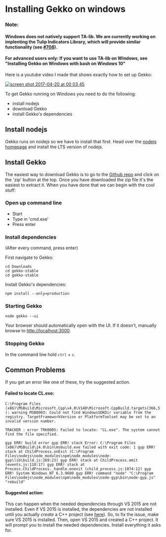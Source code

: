 # Installing Gekko on windows

### Note:
#### Windows does not natively support TA-lib. We are currently working on implenting the Tulip Indicators Library, which will provide similar functionality (see [#708](https://github.com/askmike/gekko/issues/708)). 
#### For advanced users only: If you want to use TA-lib on Windows, see "Installing Gekko on Windows with bash on Windows 10"

Here is a youtube video I made that shows exactly how to set up Gekko:

[![screen shot 2017-04-20 at 00 03 45](https://cloud.githubusercontent.com/assets/969743/25205894/e7f4ea64-255c-11e7-891b-28c080a9fbf2.png)](https://www.youtube.com/watch?v=R68IwVujju8)

To get Gekko running on Windows you need to do the following:

- install nodejs
- download Gekko
- install Gekko's dependencies

## Install nodejs

Gekko runs on nodejs so we have to install that first. Head over the [nodejs homepage](http://nodejs.org/) and install the LTS version of nodejs.

## Install Gekko

The easiest way to download Gekko is to go to the [Github repo](https://github.com/askmike/gekko) and click on the 'zip' button at the top. Once you have downloaded the zip file it's the easiest to extract it. When you have done that we can begin with the cool stuff:

### Open up command line

* Start 
* Type in 'cmd.exe'
* Press enter

### Install dependencies

(After every command, press enter)

First navigate to Gekko:

    cd Downloads
    cd gekko-stable
    cd gekko-stable
    
Install Gekko's dependencies:

    npm install --only=production
    
### Starting Gekko

    node gekko --ui

Your browser should automatically open with the UI. If it doesn't, manually browse to [http://localhost:3000](http://localhost:3000).
    
### Stopping Gekko

In the command line hold `ctrl` + `c`.

## Common Problems

If you get an error like one of these, try the suggested action.

#### Failed to locate CL.exe:

`
C:\Program Files (x86)\MSBuild\Microsoft.Cpp\v4.0\V140\Microsoft.CppBuild.targets(366,5): warning MSB8003: Could not find WindowsSDKDir variable from the registry. TargetFrameworkVersion or PlatformToolset may be set to an invalid version number. 
`

`
TRACKER : error TRK0005: Failed to locate: "CL.exe". The system cannot find the file specified. 
`

`
gyp ERR! build error
gyp ERR! stack Error: C:\Program Files (x86)\MSBuild\14.0\bin\msbuild.exe failed with exit code: 1
gyp ERR! stack at ChildProcess.onExit (C:\Program Files\nodejs\node_modules\npm\node_modules\node-gyp\lib\build.js:269:23)
gyp ERR! stack at ChildProcess.emit (events.js:110:17)
gyp ERR! stack at Process.ChildProcess._handle.onexit (child_process.js:1074:12)
gyp ERR! System Windows_NT 6.3.9600
gyp ERR! command "node" "C:\Program Files\nodejs\node_modules\npm\node_modules\node-gyp\bin\node-gyp.js" "rebuild"
`

#### Suggested action:
This can happen when the needed dependencies through VS 2015 are not installed. Even if VS 2015 is installed, the dependencies are not installed until you actually _create_ a C++ project (see [here](https://stackoverflow.com/questions/33716369/error-trk0005-failed-to-locate-cl-exe/33716573#33716573)). 
So, to fix the issue, make sure VS 2015 is installed. Then, open VS 2015 and created a C++ project. It will prompt you to install the needed dependencies. Install everything it asks for.

